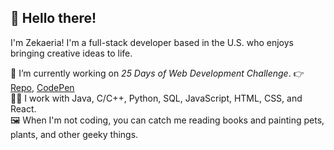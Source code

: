 ## 👋 Hello there! 

I'm Zekaeria! I'm a full-stack developer based in the U.S. who enjoys bringing creative ideas to life.

🌱 I’m currently working on *25 Days of Web Development Challenge*. 👉 [Repo](https://github.com/Zekaeria/25-days-of-web-development), [CodePen](https://codepen.io/zekaeria) \
👨‍💻 I work with Java, C/C++, Python, SQL, JavaScript, HTML, CSS, and React. \
🖼️ When I'm not coding, you can catch me reading books and painting pets, plants, and other geeky things. 

<!--
**Zekaeria/Zekaeria** is a ✨ _special_ ✨ repository because its `README.md` (this file) appears on your GitHub profile.

Here are some ideas to get you started:

- 🌱 I’m currently working on 25 days of 
- 💬 Ask me about ...
- 📫 How to reach me: ...
- 😄 Pronouns: ...
- ⚡ Fun fact: ...
-->
